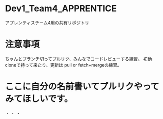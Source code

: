 # Dev1_Team4_APPRENTICE
アプレンティスチーム4用の共有リポジトリ
# 注意事項
ちゃんとブランチ切ってプルリク、みんなでコードレビューする練習。
初動cloneで持って来たり、更新は pull or fetch+mergeの練習。
# ここに自分の名前書いてプルリクやってみてほしいです。
・
・
・
